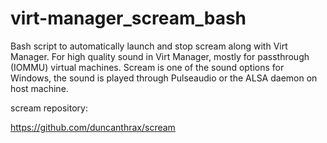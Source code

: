 # virt-manager_scream_bash
Bash script to automatically launch and stop scream along with Virt Manager. For high quality sound in Virt Manager, mostly for passthrough (IOMMU) virtual machines. Scream is one of the sound options for Windows, the sound is played through Pulseaudio or the ALSA daemon on host machine. 


scream repository:

https://github.com/duncanthrax/scream
